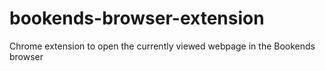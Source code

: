 # bookends-browser-extension
 Chrome extension to open the currently viewed webpage in the Bookends browser
